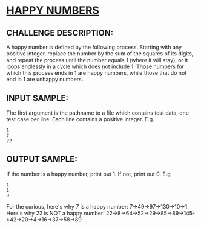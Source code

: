# [HAPPY NUMBERS]

## CHALLENGE DESCRIPTION:

A happy number is defined by the following process. Starting with any positive integer, replace the number by the sum of the squares of its digits, and repeat the process until the number equals 1 (where it will stay), or it loops endlessly in a cycle which does not include 1. Those numbers for which this process ends in 1 are happy numbers, while those that do not end in 1 are unhappy numbers.

## INPUT SAMPLE:

The first argument is the pathname to a file which contains test data, one test case per line. Each line contains a positive integer. E.g.

```
1
7
22
```

## OUTPUT SAMPLE:

If the number is a happy number, print out 1. If not, print out 0. E.g

```
1
1
0
```

For the curious, here's why 7 is a happy number: 7->49->97->130->10->1. Here's why 22 is NOT a happy number: 22->8->64->52->29->85->89->145->42->20->4->16->37->58->89 ...

[HAPPY NUMBERS]:https://www.codeeval.com/open_challenges/39/
